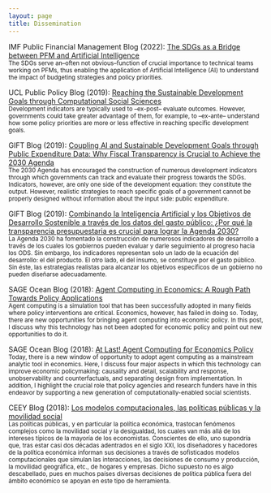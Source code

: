 ```yaml
---
layout: page
title: Dissemination
---
```


<p>IMF Public Financial Management Blog (2022): <a target="_blank" rel="noopener noreferrer" href="https://blog-pfm.imf.org/en/pfmblog/2022/03/the-sdgs-as-a-bridge-between-pfm-and-artificial-intelligence">The SDGs as a Bridge between PFM and Artificial Intelligence</a>
  <br/><small>The SDGs serve an–often not obvious–function of crucial importance to technical teams working on PFMs, thus enabling the application of Artificial Intelligence (AI) to understand the impact of budgeting strategies and policy priorities. </small>
</p>

<p>UCL Public Policy Blog (2019): <a target="_blank" rel="noopener noreferrer" href="https://medium.com/policy-postings/reaching-the-sustainable-development-goals-through-computational-social-sciences-3d334313b46c">Reaching the Sustainable Development Goals through Computational Social Sciences</a>
  <br/><small>Development indicators are typically used to –ex-post– evaluate outcomes. However, governments could take greater advantage of them, for example, to –ex-ante– understand how some policy priorities are more or less effective in reaching specific development goals.</small>
</p>


<p>GIFT Blog (2019): <a target="_blank" rel="noopener noreferrer" href="https://t.co/NDjmsMci8M?amp=1">Coupling AI and Sustainable Development Goals through Public Expenditure Data: Why Fiscal Transparency is Crucial to Achieve the 2030 Agenda</a>
  <br/><small>The 2030 Agenda has encouraged the construction of numerous development indicators through which governments can track and evaluate their progress towards the SDGs. Indicators, however, are only one side of the development equation: they constitute the output. However, realistic strategies to reach specific goals of a government cannot be properly designed without information about the input side: public expenditure.</small>
</p>


<p>GIFT Blog (2019): <a target="_blank" rel="noopener noreferrer" href="https://t.co/m5xDIDmoU0?amp=1">Combinando la Inteligencia Artificial y los Objetivos de Desarrollo Sostenible a través de los datos del gasto público: ¿Por qué la transparencia presupuestaria es crucial para lograr la Agenda 2030?</a>
  <br/><small>La Agenda 2030 ha fomentado la construcción de numerosos indicadores de desarrollo a través de los cuales los gobiernos pueden evaluar y darle seguimiento al progreso hacia los ODS. Sin embargo, los indicadores representan solo un lado de la ecuación del desarrollo: el del producto. El otro lado, el del insumo, se constituye por el gasto público. Sin éste, las estrategias realistas para alcanzar los objetivos específicos de un gobierno no pueden diseñarse adecuadamente.</small>
</p>


<p>SAGE Ocean Blog (2018): <a target="_blank" rel="noopener noreferrer" href="https://ocean.sagepub.com/blog/2018/8/29/agent-computing-in-economics-a-rough-path-towards-policy-applications">Agent Computing in Economics: A Rough Path Towards Policy Applications</a>
  <br/><small>Agent computing is a simulation tool that has been successfully adopted in many fields where policy interventions are critical. Economics, however, has failed in doing so. Today, there are new opportunities for bringing agent computing into economic policy. In this post, I discuss why this technology has not been adopted for economic policy and point out new opportunities to do it.</small>
</p>


<p>SAGE Ocean Blog (2018): <a target="_blank" rel="noopener noreferrer" href="https://ocean.sagepub.com/blog/2018/8/29/at-last-agent-computing-for-economics-policy">At Last! Agent Computing for Economics Policy</a>
  <br/><small>Today, there is a new window of opportunity to adopt agent computing as a mainstream analytic tool in economics. Here, I discuss four major aspects in which this technology can improve economic policymaking: causality and detail, scalability and response, unobservability and counterfactuals, and separating design from implementation. In addition, I highlight the crucial role that policy agencies and research funders have in this endeavor by supporting a new generation of computationally-enabled social scientists.</small>
</p>


<p>CEEY Blog (2018): <a target="_blank" rel="noopener noreferrer" href="https://ceey.org.mx/los-modelos-computacionales-las-politicas-publicas-y-la-movilidad-social/?utm_source=twitter&utm_medium=socialmedia&utm_campaign=politicaspublicas&utm_content=blogpost">Los modelos computacionales, las políticas públicas y la movilidad social</a>
  <br/><small>Las políticas públicas, y en particular la política económica, trastocan fenómenos complejos como la movilidad social y la desigualdad, los cuales van más allá de los intereses típicos de la mayoría de los economistas. Conscientes de ello, uno supondría que, tras estar casi dos décadas adentrados en el siglo XXI, los diseñadores y hacedores de la política económica informan sus decisiones a través de sofisticados modelos computacionales que simulan las interacciones, las decisiones de consumo y producción, la movilidad geográfica, etc., de hogares y empresas. Dicho supuesto no es algo descabellado, pues en muchos países diversas decisiones de política pública fuera del ámbito económico se apoyan en este tipo de herramienta.</small>
</p>





